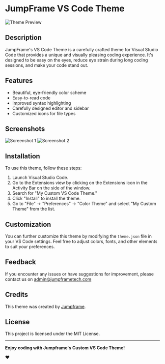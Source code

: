 
# JumpFrame VS Code Theme

![Theme Preview](https://cdn.discordapp.com/attachments/1146798890222362635/1162013179988148254/Screenshot_2023-10-12_at_14.02.13.png?ex=653a641b&is=6527ef1b&hm=8bc19cc78e2e1c7d6cbe42e2442b497e699686d0e501791ab0f3a6a6dbc710c9&)

## Description

JumpFrame's VS Code Theme is a carefully crafted theme for Visual Studio Code that provides a unique and visually pleasing coding experience. It's designed to be easy on the eyes, reduce eye strain during long coding sessions, and make your code stand out.

## Features

- Beautiful, eye-friendly color scheme
- Easy-to-read code
- Improved syntax highlighting
- Carefully designed editor and sidebar
- Customized icons for file types

## Screenshots

![Screenshot 1](https://cdn.discordapp.com/attachments/1146798890222362635/1162013179665195008/Screenshot_2023-10-12_at_14.01.25.png?ex=653a641b&is=6527ef1b&hm=d57f1206fc73cd1a7efa85c8e21137baf76503182496719ee2fa6e0e03e871c8&)
![Screenshot 2](https://cdn.discordapp.com/attachments/1146798890222362635/1162013179988148254/Screenshot_2023-10-12_at_14.02.13.png?ex=653a641b&is=6527ef1b&hm=8bc19cc78e2e1c7d6cbe42e2442b497e699686d0e501791ab0f3a6a6dbc710c9&)

## Installation

To use this theme, follow these steps:

1. Launch Visual Studio Code.
2. Go to the Extensions view by clicking on the Extensions icon in the Activity Bar on the side of the window.
3. Search for "My Custom VS Code Theme."
4. Click "Install" to install the theme.
5. Go to "File" -> "Preferences" -> "Color Theme" and select "My Custom Theme" from the list.

## Customization

You can further customize this theme by modifying the `theme.json` file in your VS Code settings. Feel free to adjust colors, fonts, and other elements to suit your preferences.

## Feedback

If you encounter any issues or have suggestions for improvement, please contact us on admin@jumpframetech.com

## Credits

This theme was created by [Jumpframe](https://instagram.com/jumpframe).

## License

This project is licensed under the MIT License. 

---

**Enjoy coding with  Jumpframe's Custom VS Code Theme!**

❤️
